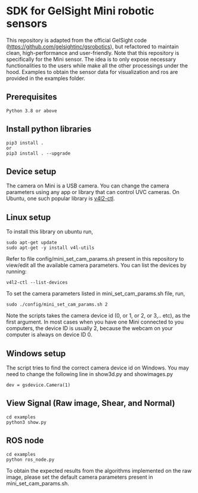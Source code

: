 # SDK for GelSight Mini robotic sensors

This repository is adapted from the official GelSight code (https://github.com/gelsightinc/gsrobotics), but refactored to maintain clean, high-performance and user-friendly. Note that this repository is specifically for the Mini sensor. The idea is to only expose necessary functionalities to the users while make all the other processings under the hood. Examples to obtain the sensor data for visualization and ros are provided in the examples folder.

## Prerequisites

    Python 3.8 or above

## Install python libraries
    pip3 install .
    or 
    pip3 install . --upgrade


## Device setup

The camera on Mini is a USB camera. You can change the camera parameters using any app or library that can control UVC cameras. On Ubuntu, one such popular library is [v4l2-ctl](https://manpages.ubuntu.com/manpages/bionic/man1/v4l2-ctl.1.html).

## Linux setup
To install this library on ubuntu run, 

    sudo apt-get update
    sudo apt-get -y install v4l-utils

Refer to file config/mini_set_cam_params.sh present in this repository to view/edit all the available camera parameters. 
You can list the devices by running:

    v4l2-ctl --list-devices


To set the camera parameters listed in mini_set_cam_params.sh file, run, 

    sudo ./config/mini_set_cam_params.sh 2

Note the scripts takes the camera device id (0, or 1, or 2, or 3,.. etc), as the first argument. In most cases when you have one Mini connected to 
you computers, the device ID is usually 2, because the webcam on your computer is always on device ID 0.

## Windows setup

The script tries to find the correct camera device id on Windows.
You may need to change the following line in show3d.py and showimages.py

    dev = gsdevice.Camera(1)


## View Signal (Raw image, Shear, and Normal)
    cd examples
    python3 show.py

## ROS node
    cd examples
    python ros_node.py

To obtain the expected results from the algorithms implemented on the raw image, please set the default camera parameters present in mini_set_cam_params.sh.

